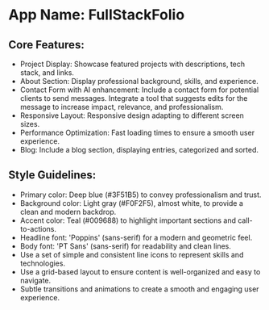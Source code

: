 # **App Name**: FullStackFolio

## Core Features:

- Project Display: Showcase featured projects with descriptions, tech stack, and links.
- About Section: Display professional background, skills, and experience.
- Contact Form with AI enhancement: Include a contact form for potential clients to send messages. Integrate a tool that suggests edits for the message to increase impact, relevance, and professionalism.
- Responsive Layout: Responsive design adapting to different screen sizes.
- Performance Optimization: Fast loading times to ensure a smooth user experience.
- Blog: Include a blog section, displaying entries, categorized and sorted.

## Style Guidelines:

- Primary color: Deep blue (#3F51B5) to convey professionalism and trust.
- Background color: Light gray (#F0F2F5), almost white, to provide a clean and modern backdrop.
- Accent color: Teal (#009688) to highlight important sections and call-to-actions.
- Headline font: 'Poppins' (sans-serif) for a modern and geometric feel.
- Body font: 'PT Sans' (sans-serif) for readability and clean lines.
- Use a set of simple and consistent line icons to represent skills and technologies.
- Use a grid-based layout to ensure content is well-organized and easy to navigate.
- Subtle transitions and animations to create a smooth and engaging user experience.